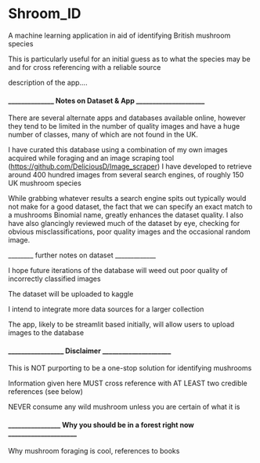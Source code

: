 # Shroom_ID


A machine learning application in aid of identifying British mushroom species


This is particularly useful for an initial guess as to what the species may be and for cross referencing with a reliable source


description of the app....


#### ______________ Notes on Dataset & App _____________________

There are several alternate apps and databases available online, 
however they tend to be limited in the number of quality images and have a huge number of classes, 
many of which are not found in the UK.

I have curated this database using a combination of my own images acquired while foraging and an image scraping tool (https://github.com/DeliciousD/Image_scraper) 
I have developed to retrieve around 400 hundred images from several search engines, of roughly 150 UK mushroom species

While grabbing whatever results a search engine spits out typically would not make for a good dataset, the fact that we can specify an exact match to a mushrooms Binomial name, greatly enhances the dataset quality. I also have also glancingly reviewed much of the dataset by eye, checking for obvious misclassifications, poor quality images and the occasional random image.

________ further notes on dataset _____________

I hope future iterations of the database will weed out poor quality of incorrectly classified images

The dataset will be uploaded to kaggle

I intend to integrate more data sources for a larger collection

The app, likely to be streamlit based initially, will allow users to upload images to the database


#### _________________ Disclaimer _____________________

This is NOT purporting to be a one-stop solution for identifying mushrooms

Information given here MUST cross reference with AT LEAST two credible references (see below)

NEVER consume any wild mushroom unless you are certain of what it is


#### ________________ Why you should be in a forest right now _____________________

Why mushroom foraging is cool, references to books
